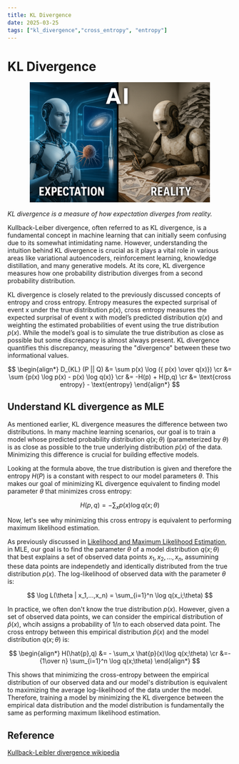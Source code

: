 ```yaml
---
title: KL Divergence
date: 2025-03-25
tags: ["kl_divergence","cross_entropy", "entropy"]
---
```

# KL Divergence
<div style="text-align: center;">
    <img src="./kld.png" alt="AGI expectation vs reality" style="max-width:80%; height:auto;">
</div>

*KL divergence is a measure of how expectation diverges from reality.*

Kullback-Leiber divergence, often referred to as KL divergence, is a fundamental concept in machine learning that can initially seem confusing due to its somewhat intimidating name. However, understanding the intuition behind KL divergence is crucial as it plays a vital role in various areas like variational autoencoders, reinforcement learning, knowledge distillation, and many generative models. At its core, KL divergence measures how one probability distribution diverges from a second probability distribution.

KL divergence is closely related to the previously discussed concepts of entropy and cross entropy. Entropy measures the expected surprisal of event x under the true distribution $p(x)$, cross entropy measures the expected surprisal of event x with model’s predicted distribution $q(x)$ and weighting the estimated probabilities of event using the true distribution $p(x)$. While the model’s goal is to simulate the true distribution as close as possible but some discrepancy is almost always present. KL divergence quantifies this discrepancy,  measuring the "divergence" between these two informational values.

$$
\begin{align*}
D_{KL} (P || Q) &= \sum p(x) \log ({ p(x) \over q(x)}) \cr
&= \sum {p(x) \log p(x) - p(x) \log q(x)} \cr
&= -H(p) + H(p,q) \cr
&= \text{cross entropy} - \text{entropy}
\end{align*}
$$

## Understand KL divergence as MLE
As mentioned earlier, KL divergence measures the difference between two distributions. In many machine learning scenarios, our goal is to train a model whose predicted probability distribution $q(x;\theta)$ (parameterized by $\theta$) is as close as possible to the true underlying distribution $p(x)$ of the data. Minimizing this difference is crucial for building effective models.

Looking at the formula above, the true distribution is given and therefore the entropy $H(P)$ is a constant with respect to our model parameters $\theta$. This makes our goal of minimizing KL divergence equivalent to finding model parameter $\theta$ that minimizes cross entropy:

$$
H(p,q) = - \sum_x p(x)\log q(x;\theta)
$$

Now, let's see why minimizing this cross entropy is equivalent to performing maximum likelihood estimation.

As previously discussed in <a href="../likelihood-mle/likelihood-mle.md">Likelihood and Maximum Likelihood Estimation</a>, in MLE, our goal is to find the parameter $\theta$ of a model distribution $q(x;\theta)$ that best explains a set of observed data points $x_1, x_2,...,x_n$, assumining these data points are independetly and identically distributed from the true distribution $p(x)$. The log-likelihood of observed data with the parameter $\theta$ is:

$$
\log L(\theta | x_1,...,x_n) = \sum_{i=1}^n \log q(x_i;\theta)
$$

In practice, we often don't know the true distribution $p(x)$. However, given a set of observed data points, we can consider the empirical distribution of $\hat{p}(x)$, whcih assigns a probability of $1/n$ to each observed data point. The cross entropy between this empirical distribution $\hat{p}(x)$ and the model distribution $q(x;\theta)$ is:

$$
\begin{align*}
H(\hat{p},q) &= - \sum_x \hat{p}(x)\log q(x;\theta) \cr
&=-{1\over n} \sum_{i=1}^n \log q(x;\theta)
\end{align*}
$$

This shows that minimizing the cross-entropy between the empirical distribution of our observed data and our model's distribution is equivalent to maximizing the average log-likelihood of the data under the model. Therefore, training a model by minimizing the KL divergence between the empirical data distribution and the model distribution is fundamentally the same as performing maximum likelihood estimation.

## Reference
<a href="https://en.wikipedia.org/wiki/Kullback–Leibler_divergence">Kullback-Leibler divergence wikipedia
</a>
